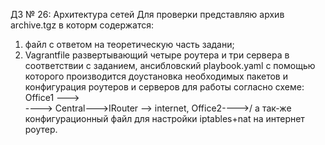 ДЗ № 26: Архитектура сетей
Для проверки представляю архив archive.tgz в которм содержатся:
1. файл с ответом на теоретическую часть задани;
2. Vagrantfile развертывающий четыре роутера и три сервера в соответствии с заданием, ансибловский playbook.yaml с помощью которого производится доустановка необходимых пакетов и конфигурация роутеров и серверов для работы согласно схеме:
Office1 --->\
    ----> Central--->IRouter --> internet,
Office2---->/
а так-же конфигурационный файл для настройки iptables+nat на интернет роутер.
